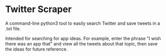 # Twitter Scraper

A command-line python3 tool to easily search Twitter and save tweets in a .txt file.

Intended for searching for app ideas. For example, enter the phrase "I wish there was an app that" and view all the tweets about that topic, then save the ideas for future reference.
